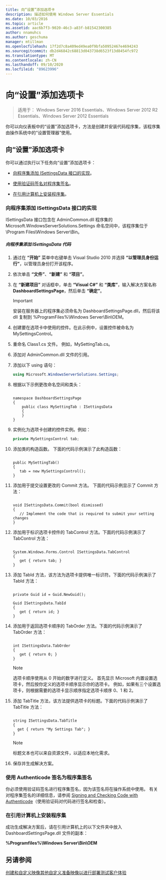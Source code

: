 ```yaml
---
title: 向“设置”添加选项卡
description: 描述如何使用 Windows Server Essentials
ms.date: 10/03/2016
ms.topic: article
ms.assetid: aac6b7f3-9020-46c3-a83f-b81542300385
author: nnamuhcs
ms.author: geschuma
manager: mtillman
ms.openlocfilehash: 17f2d7c8a409ed49ea0f9bfa50952467e4694243
ms.sourcegitcommit: db2d46842c68813d043738d6523f13d8454fc972
ms.translationtype: MT
ms.contentlocale: zh-CN
ms.lasthandoff: 09/10/2020
ms.locfileid: "89623996"
---
```

# <a name="add-a-tab-to-settings"></a>向“设置”添加选项卡

>适用于： Windows Server 2016 Essentials、Windows Server 2012 R2 Essentials、Windows Server 2012 Essentials

你可以向仪表板中的“设置”添加选项卡，方法是创建并安装代码程序集，该程序集由操作系统中的“设置管理器”使用。

## <a name="add-a-tab-to-settings"></a>向“设置”添加选项卡
 你可以通过执行以下任务向“设置”添加选项卡：

-   [向程序集添加 ISettingsData 接口的实现](Add-a-Tab-to-Settings.md#BKMK_ISettingsData)。

-   [使用验证码签名对程序集签名](Add-a-Tab-to-Settings.md#BKMK_SignAssembly)。

-   [在引用计算机上安装程序集](Add-a-Tab-to-Settings.md#BKMK_InstallAssembly)。

###  <a name="add-an-implementation-of-the-isettingsdata-interface-to-the-assembly"></a><a name="BKMK_ISettingsData"></a> 向程序集添加 ISettingsData 接口的实现
 ISettingsData 接口包含在 AdminCommon.dll 程序集的 Microsoft.WindowsServerSolutions.Settings 命名空间中，该程序集位于 \Program Files\Windows Server\Bin。

##### <a name="to-add-the-isettingsdata-code-to-the-assembly"></a>向程序集添加 ISettingsData 代码

1.  通过在 **“开始”** 菜单中右键单击 Visual Studio 2010 并选择 **“以管理员身份运行”**，以管理员身份打开该程序。

2.  依次单击 **“文件”**、**“新建”** 和 **“项目”**。

3.  在 **“新建项目”** 对话框中，单击 **“Visual C#”** 和 **“类库”**，输入解决方案名称 **DashboardSettingsPage**，然后单击 **“确定”**。

    > [!IMPORTANT]
    >  安装在服务器上的程序集必须命名为 DashboardSettingsPage.dll，然后将该 dll 复制到 %ProgramFiles%\Windows Server\Bin\OEM。

4.  创建要在选项卡中使用的控件。在此示例中，设置控件被命名为 MySettingsControl。

5.  重命名 Class1.cs 文件。 例如，MySettingTab.cs。

6.  添加对 AdminCommon.dll 文件的引用。

7.  添加以下 using 语句：

    ```c#
    using Microsoft.WindowsServerSolutions.Settings;
    ```

8.  根据以下示例更改命名空间和类头：

    ```

    namespace DashboardSettingsPage
    {
        public class MySettingTab : ISettingsData
        {
        }
    }

    ```

9. 实例化为选项卡创建的控件实例。例如：

    ```c#
    private MySettingsControl tab;
    ```

10. 添加类的构造函数。 下面的代码示例演示了此构造函数：

    ```

    public MySettingTab()
    {
       tab = new MySettingsControl();
    }
    ```

11. 添加用于提交设置更改的 Commit 方法。 下面的代码示例显示了 Commit 方法：

    ```

    void ISettingsData.Commit(bool dismissed)
    {
       // Implement the code that is required to submit your setting changes
    }
    ```

12. 添加用于标识选项卡控件的 TabControl 方法。下面的代码示例演示了 TabControl 方法：

    ```

    System.Windows.Forms.Control ISettingsData.TabControl
    {
       get { return tab; }
    }
    ```

13. 添加 TabId 方法，该方法为选项卡提供唯一标识符。下面的代码示例演示了 TabId 方法：

    ```

    private Guid id = Guid.NewGuid();

    Guid ISettingsData.TabId
    {
       get { return id; }
    }
    ```

14. 添加用于返回选项卡顺序的 TabOrder 方法。下面的代码示例演示了 TabOrder 方法：

    ```

    int ISettingsData.TabOrder
    {
       get { return 0; }
    }
    ```

    > [!NOTE]
    >  选项卡顺序使用从 0 开始的数字进行定义。 首先显示 Microsoft 内置设置选项卡，然后按你定义的选项卡顺序显示你的选项卡。 例如，如果有三个设置选项卡，则根据需要的选项卡显示顺序指定选项卡顺序 0、1 和 2。

15. 添加 TabTitle 方法，该方法提供选项卡的标题。下面的代码示例演示了 TabTitle 方法：

    ```

    string ISettingsData.TabTitle
    {
      get { return "My Settings Tab"; }
    }
    ```

    > [!NOTE]
    >  标题文本也可以来自资源文件，以适应本地化需求。

16. 保存并生成解决方案。

###  <a name="sign-the-assembly-with-an-authenticode-signature"></a><a name="BKMK_SignAssembly"></a> 使用 Authenticode 签名为程序集签名
 你必须使用验证码签名进行程序集签名，因为该签名将在操作系统中使用。 有关对程序集签名的详细信息，请参阅 [Signing and Checking Code with Authenticode](https://msdn.microsoft.com/library/ms537364\(VS.85\).aspx#SignCode)（使用验证码对代码进行签名和检查）。

###  <a name="install-the-assembly-on-the-reference-computer"></a><a name="BKMK_InstallAssembly"></a> 在引用计算机上安装程序集
 成功生成解决方案后，请在引用计算机上的以下文件夹中放入 DashboardSettingsPage.dll 文件的副本：

 **%Programfiles%\Windows Server\Bin\OEM**

## <a name="see-also"></a>另请参阅
 [创建和自定义映像](Creating-and-Customizing-the-Image.md)[其他自定义](Additional-Customizations.md)[准备映像以进行部署](Preparing-the-Image-for-Deployment.md)[测试客户体验](Testing-the-Customer-Experience.md)